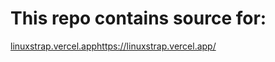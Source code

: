 # This repo contains source for:
[linuxstrap.vercel.app](https://linuxstrap.vercel.app/)https://linuxstrap.vercel.app/
